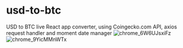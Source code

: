 # usd-to-btc
USD to BTC live React app converter, using Coingecko.com API, axios request handler and moment date manager
![chrome_6W6UJsxiFz](https://user-images.githubusercontent.com/28872213/191798057-6e3af0e5-8dcf-4f4f-9171-86dc121c2a06.png)
![chrome_9YicMMnWTx](https://user-images.githubusercontent.com/28872213/191798081-58b98e4d-c47c-4ce9-b57d-d55f3ca6bbbc.png)
